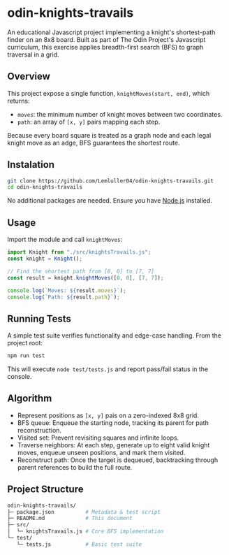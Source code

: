 # odin-knights-travails

An educational Javascript project implementing a knight's shortest-path finder on an 8x8 board. Built as part of The Odin Project's Javascript curriculum, this exercise applies breadth-first search (BFS) to graph traversal in a grid.

## Overview

This project expose a single function, ```knightMoves(start, end)```, which returns:

- ```moves```: the minimum number of knight moves between two coordinates.
- ```path```: an array of ```[x, y]``` pairs mapping each step.

Because every board square is treated as a graph node and each legal knight move as an adge, BFS guarantees the shortest route.

## Instalation

```bash
git clone https://github.com/Lemluller04/odin-knights-travails.git
cd odin-knights-travails
```

No additional packages are needed. Ensure you have [Node.js](https://nodejs.org/) installed.

## Usage

Import the module and call ```knightMoves```:

```Javascript
import Knight from "./src/knightsTravails.js";
const knight = Knight();

// Find the shortest path from [0, 0] to [7, 7]
const result = knight.knightMoves([0, 0], [7, 7]);

console.log(`Moves: ${result.moves}`);
console.log(`Path: ${result.path}`);
````

## Running Tests

A simple test suite verifies functionality and edge-case handling. From the project root:

```bash
npm run test
```

This will execute ```node test/tests.js``` and report pass/fail status in the console.

## Algorithm

- Represent positions as ```[x, y]``` pais on a zero-indexed 8x8 grid.
- BFS queue: Enqueue the starting node, tracking its parent for path reconstruction.
- Visited set: Prevent revisiting squares and infinite loops.
- Traverse neighbors: At each step, generate up to eight valid knight moves, enqueue unseen positions, and mark them visited.
- Reconstruct path: Once the target is dequeued, backtracking through parent references to build the full route.

## Project Structure

```bash
odin-knights-travails/
├─ package.json          # Metadata & test script
├─ README.md             # This document
├─ src/
│  └─ knightsTravails.js # Core BFS implementation
└─ test/
   └─ tests.js           # Basic test suite
```
